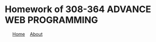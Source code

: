 <html>
 <title>Homework</title>
 <body>
<h1>Homework of 308-364 ADVANCE WEB PROGRAMMING</h1>
 
<ul>
<a href="Home.html">Home</a>&nbsp;&nbsp;&nbsp;
<a href="About.html">About</a>
</ul>
</nav>
 </body>
</html>












